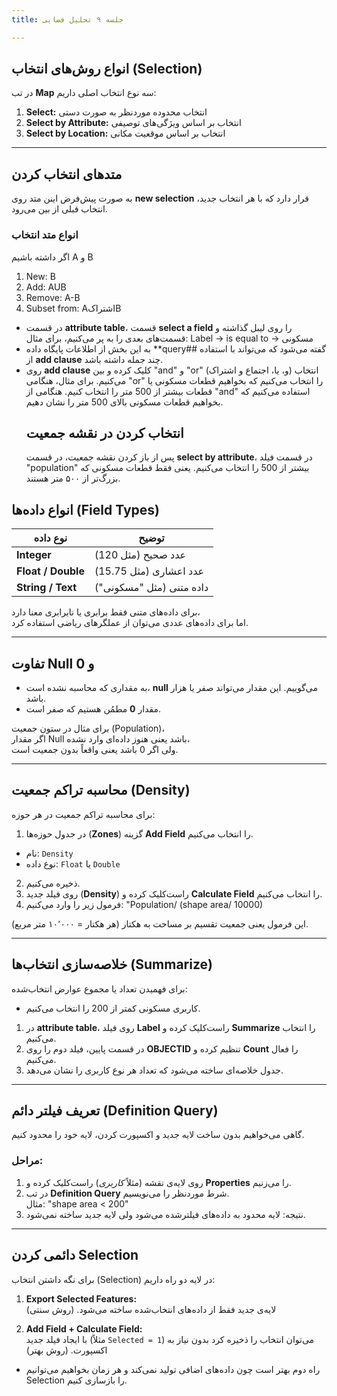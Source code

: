 ```yaml
---
title: جلسه ۹ تحلیل فضایی

---
```


##  انواع روش‌های انتخاب (Selection)

در تب **Map** سه نوع انتخاب اصلی داریم:

1. **Select:** انتخاب محدوده موردنظر به صورت دستی  
2. **Select by Attribute:** انتخاب بر اساس ویژگی‌های توصیفی  
3. **Select by Location:** انتخاب بر اساس موقعیت مکانی

---
 ## متد‌های انتخاب کردن
 به صورت پیش‌فرض اینن متد روی **new selection** قرار دارد که با هر انتخاب جدید، انتخاب قبلی از بین می‌رود.
 ### انواع متد انتخاب
اگر داشته باشیم A و B
 1. New: B
 2. Add: AUB
 3. Remove: A-B
 4. Subset from: AاشتراکB

- در قسمت  **attribute table**، قسمت **select a field** را روی لیبل گذاشته و قسمت‌های بعدی را به پر می‌کنیم، برای مثال:
Label -> is equal to -> مسکونی
- به این بخش از اطلاعات پایگاه داده **query## گفته می‌شود که می‌تواند با استفاده از **add clause** چند جمله داشته باشد.
- روی  **add clause** کلیک کرده و بین "and" و "or" (و، یا، اجتماع و اشتراک) انتخاب می‌کنیم. برای مثال، هنگامی "or" را انتخاب می‌کنیم که بخواهیم قطعات مسکونی یا قطعات بیشتر از 500 متر را انتخاب کنیم. هنگامی از "and" استفاده می‌کنیم که بخواهیم قطعات مسکونی بالای 500 متر را نشان دهیم.
  ## انتخاب کردن در نقشه جمعیت
  پس از باز کردن نقشه جمعیت، در قسمت **select by attribute**، در قسمت فیلد "population" بیشتر از 500 را انتخاب می‌کنیم.
   یعنی فقط قطعات مسکونی که بزرگ‌تر از ۵۰۰ متر هستند.

##  انواع داده‌ها (Field Types)

| نوع داده | توضیح |
|-----------|--------|
| **Integer** | عدد صحیح (مثل 120) |
| **Float / Double** | عدد اعشاری (مثل 15.75) |
| **String / Text** | داده متنی (مثل "مسکونی") |

برای داده‌های متنی فقط برابری یا نابرابری معنا دارد،  
اما برای داده‌های عددی می‌توان از عملگرهای ریاضی استفاده کرد.

---

## تفاوت Null و 0

- به مقداری که محاسبه نشده است،  **null** می‌گوییم. این مقدار می‌تواند صفر یا هزار باشد.
- مقدار **0** مطمُن هستیم که صفر است. 

برای مثال در ستون جمعیت (Population)،  
اگر مقدار Null باشد یعنی هنوز داده‌ای وارد نشده،  
ولی اگر 0 باشد یعنی واقعاً بدون جمعیت است.

---

## محاسبه تراکم جمعیت (Density)

برای محاسبه تراکم جمعیت در هر حوزه:

1. در جدول حوزه‌ها (**Zones**) گزینه **Add Field** را انتخاب می‌کنیم.
 - نام: `Density`
 - نوع داده: `Float` یا `Double`
2. ذخیره می‌کنیم.
3. روی فیلد جدید (**Density**) راست‌کلیک کرده و **Calculate Field** را انتخاب می‌کنیم.
4. فرمول زیر را وارد می‌کنیم:
"Population/ (shape area/ 10000)

این فرمول یعنی جمعیت تقسیم بر مساحت به هکتار (هر هکتار = ۱۰٬۰۰۰ متر مربع).

---

##  خلاصه‌سازی انتخاب‌ها (Summarize)

برای فهمیدن تعداد یا مجموع عوارض انتخاب‌شده:
- کاربری مسکونی کمتر از 200 را انتخاب می‌کنیم.
1.  در  **attribute table**، روی فیلد **Label** راست‌کلیک کرده و **Summarize** را انتخاب می‌کنیم.
2. در قسمت پایین، فیلد دوم را روی **OBJECTID** تنظیم کرده و **Count** را فعال می‌کنیم.  
3. جدول خلاصه‌ای ساخته می‌شود که تعداد هر نوع کاربری را نشان می‌دهد.

---

## تعریف فیلتر دائم (Definition Query)

گاهی می‌خواهیم بدون ساخت لایه جدید و اکسپورت کردن، لایه خود را محدود کنیم.

### مراحل:
1. روی لایه‌ی نقشه (مثلاً *کاربری*) راست‌کلیک کرده و **Properties** را می‌زنیم.  
2. در تب **Definition Query** شرط موردنظر را می‌نویسیم.  
مثال: "shape area < 200"
3. نتیجه: لایه محدود به داده‌های فیلترشده می‌شود ولی لایه جدید ساخته نمی‌شود.

---

## دائمی کردن Selection

برای نگه داشتن انتخاب (Selection) در لایه دو راه داریم:

1. **Export Selected Features:**  
لایه‌ی جدید فقط از داده‌های انتخاب‌شده ساخته می‌شود. (روش سنتی)

2. **Add Field + Calculate Field:**  
با ایجاد فیلد جدید (مثلاً `Selected = 1`) می‌توان انتخاب را ذخیره کرد بدون نیاز به اکسپورت. (روش بهتر)

-  راه دوم بهتر است چون داده‌های اضافی تولید نمی‌کند و هر زمان بخواهیم می‌توانیم Selection را بازسازی کنیم.


